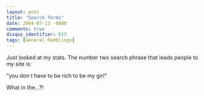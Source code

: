 ```yaml
---
layout: post
title: "Search Terms"
date: 2004-07-13 -0800
comments: true
disqus_identifier: 613
tags: [General Ramblings]
---
```

Just looked at my stats. The number two search phrase that leads people
to my site is:

"you don t have to be rich to be my girl"

 What in the...?!

